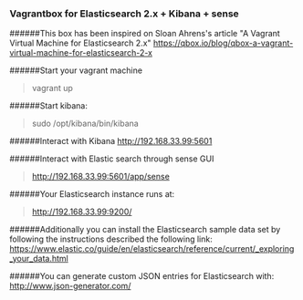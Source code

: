 ### Vagrantbox for Elasticsearch 2.x + Kibana + sense

######This box has been inspired on Sloan Ahrens's article "A Vagrant Virtual Machine for Elasticsearch 2.x"
https://qbox.io/blog/qbox-a-vagrant-virtual-machine-for-elasticsearch-2-x

######Start your vagrant machine
> vagrant up

######Start kibana:
> sudo /opt/kibana/bin/kibana

######Interact with Kibana
http://192.168.33.99:5601

######Interact with Elastic search through sense GUI
>http://192.168.33.99:5601/app/sense

######Your Elasticsearch instance runs at:
>http://192.168.33.99:9200/

######Additionally you can install the Elasticsearch sample data set by following the instructions described the following link:
https://www.elastic.co/guide/en/elasticsearch/reference/current/_exploring_your_data.html

######You can generate custom JSON entries for Elasticsearch with:
http://www.json-generator.com/
